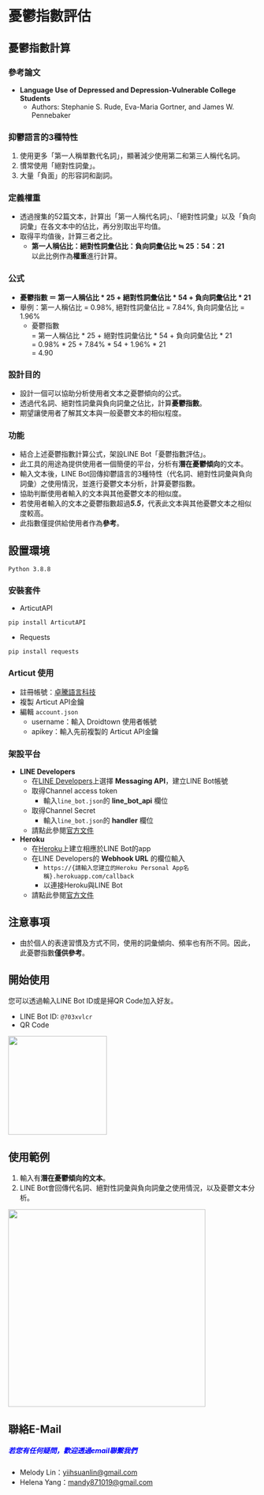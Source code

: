 # 憂鬱指數評估
## 憂鬱指數計算
### 參考論文
- **Language Use of Depressed and Depression-Vulnerable College Students**
    - Authors: Stephanie S. Rude, Eva-Maria Gortner, and James W. Pennebaker
    
### 抑鬱語言的3種特性
1. 使用更多「第一人稱單數代名詞」，顯著減少使用第二和第三人稱代名詞。
2. 慣常使用「絕對性詞彙」。
3. 大量「負面」的形容詞和副詞。

### 定義權重
- 透過搜集的52篇文本，計算出「第一人稱代名詞」、「絕對性詞彙」以及「負向詞彙」在各文本中的佔比，再分別取出平均值。
- 取得平均值後，計算三者之比。
    - **第一人稱佔比：絕對性詞彙佔比：負向詞彙佔比 ≒ 25：54：21**  
以此比例作為**權重**進行計算。

### 公式
- **憂鬱指數 ＝ 第一人稱佔比 * 25 + 絕對性詞彙佔比 * 54 + 負向詞彙佔比 * 21**  
- 舉例：第一人稱佔比 = 0.98%, 絕對性詞彙佔比 = 7.84%, 負向詞彙佔比 = 1.96%
    - 憂鬱指數  
      = 第一人稱佔比 * 25 + 絕對性詞彙佔比 * 54 + 負向詞彙佔比 * 21  
      = 0.98% * 25 + 7.84% * 54 + 1.96% * 21  
      = 4.90

### 設計目的
- 設計一個可以協助分析使用者文本之憂鬱傾向的公式。
- 透過代名詞、絕對性詞彙與負向詞彙之佔比，計算**憂鬱指數**。
- 期望讓使用者了解其文本與一般憂鬱文本的相似程度。

### 功能
- 結合上述憂鬱指數計算公式，架設LINE Bot「憂鬱指數評估」。
- 此工具的用途為提供使用者一個簡便的平台，分析有**潛在憂鬱傾向**的文本。
- 輸入文本後，LINE Bot回傳抑鬱語言的3種特性（代名詞、絕對性詞彙與負向詞彙）之使用情況，並進行憂鬱文本分析，計算憂鬱指數。
- 協助判斷使用者輸入的文本與其他憂鬱文本的相似度。
- 若使用者輸入的文本之憂鬱指數超過***5.5***，代表此文本與其他憂鬱文本之相似度較高。
- 此指數僅提供給使用者作為**參考**。

## 設置環境
` Python 3.8.8 ` 

### 安裝套件
- ArticutAPI
```command
pip install ArticutAPI
```
- Requests
```command
pip install requests
```

### Articut 使用
- 註冊帳號：[卓騰語言科技](https://api.droidtown.co/login/)  
- 複製 Articut API金鑰  
- 編輯 ` account.json `  
    - username：輸入 Droidtown 使用者帳號  
    - apikey：輸入先前複製的 Articut API金鑰    

### 架設平台
- **LINE Developers**  
    - 在[LINE Developers](https://developers.line.biz/zh-hant/)上選擇 **Messaging API**，建立LINE Bot帳號
    - 取得Channel access token
        - 輸入`line_bot.json`的 **line_bot_api** 欄位
    - 取得Channel Secret
        - 輸入`line_bot.json`的 **handler** 欄位
    - 請點此參閱[官方文件](https://developers.line.biz/zh-hant/docs/)
- **Heroku** 
    - 在[Heroku](https://www.heroku.com/)上建立相應於LINE Bot的app
    - 在LINE Developers的 **Webhook URL** 的欄位輸入
        - ` https://{請輸入您建立的Heroku Personal App名稱}.herokuapp.com/callback ` 
        - 以連接Heroku與LINE Bot
    - 請點此參閱[官方文件](https://devcenter.heroku.com/)

## 注意事項
- 由於個人的表達習慣及方式不同，使用的詞彙傾向、頻率也有所不同。因此，此憂鬱指數**僅供參考**。

## 開始使用
您可以透過輸入LINE Bot ID或是掃QR Code加入好友。
- LINE Bot ID: ` @703xvlcr `
- QR Code  

<img src="https://github.com/Droidtown/LokiHub/blob/main/Depression-Language-Evaluation/Media/DLE.png" width="200"/>

## 使用範例
1. 輸入有**潛在憂鬱傾向的文本**。
2. LINE Bot會回傳代名詞、絕對性詞彙與負向詞彙之使用情況，以及憂鬱文本分析。
<img src="https://github.com/Droidtown/LokiHub/blob/main/Depression-Language-Evaluation/Media/Example.jpg" width="400"/>

## 聯絡E-Mail
##### <font color=#0000FF>若您有任何疑問，歡迎透過email聯繫我們</font>
- Melody Lin：yiihsuanlin@gmail.com
- Helena Yang：mandy871019@gmail.com
